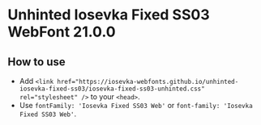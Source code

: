 # Unhinted Iosevka Fixed SS03 WebFont 21.0.0

## How to use

- Add `<link href="https://iosevka-webfonts.github.io/unhinted-iosevka-fixed-ss03/iosevka-fixed-ss03-unhinted.css" rel="stylesheet" />` to your `<head>`.
- Use `fontFamily: 'Iosevka Fixed SS03 Web'` or `font-family: 'Iosevka Fixed SS03 Web'`.
